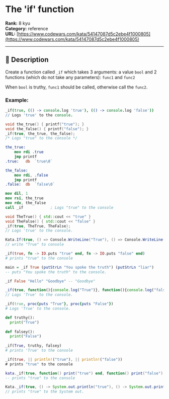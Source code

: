 # The 'if' function

**Rank:** 8 kyu  
**Category:** reference  
**URL:** [https://www.codewars.com/kata/54147087d5c2ebe4f1000805](https://www.codewars.com/kata/54147087d5c2ebe4f1000805)

---

## 📝 Description

Create a function called `_if` which takes 3 arguments: a  value `bool` and 2 functions (which do not take any parameters): `func1` and `func2`

When `bool` is truthy, `func1` should be called, otherwise call the `func2`.


### Example:

```coffeescript
_if(true, (() -> console.log 'true'), (() -> console.log 'false'))
// Logs 'true' to the console.
```
```c
void the_true() { printf("true"); }
void the_false() { printf("false"); }
_if(true, the_true, the_false);
/* Logs "true" to the console */
```
```nasm
the_true:
    mov rdi .true
    jmp printf
.true:   db  `true\0`

the_false:
    mov rdi, .false
    jmp printf
.false:  db  `false\0`

mov dil, 1
mov rsi, the_true
mov rdx, the_false
call _if            ; Logs "true" to the console
```
```cpp
void TheTrue() { std::cout << "true" }
void TheFalse() { std::cout << "false" }
_if(true, TheTrue, TheFalse);
// Logs 'true' to the console.
```
```csharp
Kata.If(true, () => Console.WriteLine("True"), () => Console.WriteLine("False"));
// write "True" to console
```
```elixir
_if(true, fn -> IO.puts "true" end, fn -> IO.puts "false" end)
# prints "true" to the console
```
```haskell
main = _if True (putStrLn "You spoke the truth") (putStrLn "liar")
-- puts "You spoke the truth" to the console.

_if False "Hello" "Goodbye" -- "Goodbye"
```
```javascript
_if(true, function(){console.log("True")}, function(){console.log("false")})
// Logs 'True' to the console.
```
```ruby
_if(true, proc{puts "True"}, proc{puts "False"})
# Logs 'True' to the console.
```
```python
def truthy(): 
  print("True")
  
def falsey(): 
  print("False")
  
_if(True, truthy, falsey)
# prints 'True' to the console
```
```rust
_if(true, || println!("true"), || println!("false"))
# prints "true" to the console
```
```lua
kata._if(true, function() print("true") end, function() print("false") end)
-- prints "true" to the console
```
```java
Kata._if(true, () -> System.out.println("true"), () -> System.out.println("false"));
// prints "true" to the System out.
```
